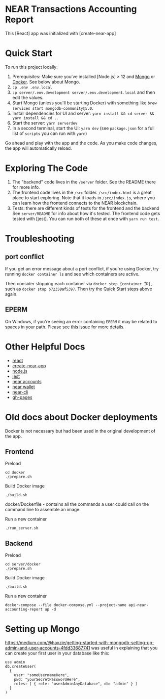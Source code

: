 # NEAR Transactions Accounting Report

This [React] app was initialized with [create-near-app]

# Quick Start

To run this project locally:

1. Prerequisites: Make sure you've installed [Node.js] ≥ 12 and [Mongo](https://www.mongodb.com/docs/manual/tutorial/install-mongodb-on-os-x/) or [Docker](https://docs.docker.com/get-docker/). See below about Mongo.
1. `cp .env .env.local`
1. `cp server/.env.development server/.env.development.local` and then edit the values.
1. Start Mongo (unless you'll be starting Docker) with something like `brew services start mongodb-community@5.0`.
1. Install dependencies for UI and server: `yarn install && cd server && yarn install && cd ..`
1. Start the server: `yarn serverdev`
1. In a second terminal, start the UI: `yarn dev` (see `package.json` for a full list of `scripts` you can run with `yarn`)

Go ahead and play with the app and the code. As you make code changes, the app will automatically reload.

# Exploring The Code

1. The "backend" code lives in the `/server` folder. See the README there for
   more info.
2. The frontend code lives in the `/src` folder. `/src/index.html` is a great
   place to start exploring. Note that it loads in `/src/index.js`, where you
   can learn how the frontend connects to the NEAR blockchain.
3. Tests: there are different kinds of tests for the frontend and the backend
   See `server/README` for info about how it's tested. The frontend code gets
   tested with [jest]. You can run both of these at once with `yarn run test`.

# Troubleshooting

## port conflict

If you get an error message about a port conflict, if you're using Docker, try running `docker container ls` and see which containers are active.

Then consider stopping each container via `docker stop {container ID}`, such as `docker stop b72358af5397`. Then try the Quick Start steps above again.

## EPERM

On Windows, if you're seeing an error containing `EPERM` it may be related to spaces in your path. Please see [this issue](https://github.com/zkat/npx/issues/209) for more details.

# Other Helpful Docs

- [react](https://reactjs.org/)
- [create-near-app](https://github.com/near/create-near-app)
- [node.js](https://nodejs.org/en/download/package-manager/)
- [jest](https://jestjs.io/)
- [near accounts](https://docs.near.org/docs/concepts/account)
- [near wallet](https://wallet.testnet.near.org/)
- [near-cli](https://github.com/near/near-cli)
- [gh-pages](https://github.com/tschaub/gh-pages)

# Old docs about Docker deployments

Docker is not necessary but had been used in the original development of the app.

## Frontend

Preload

    cd docker
    ./prepare.sh

Build Docker image

    ./build.sh

docker/Dockerfile - contains all the commands a user could call on the command line to assemble an image.

Run a new container

    ./run_server.sh

## Backend

Preload

    cd server/docker
    ./prepare.sh

Build Docker image

    ./build.sh

Run a new container

    docker-compose --file docker-compose.yml --project-name api-near-accounting-report up -d

# Setting up Mongo

https://medium.com/@haxzie/getting-started-with-mongodb-setting-up-admin-and-user-accounts-4fdd33687741 was useful in explaining that you can create your first user in your database like this:

```
use admin
db.createUser(
  {
    user: "someUsernameHere",
    pwd: "yourSecretPasswordHere",
    roles: [ { role: "userAdminAnyDatabase", db: "admin" } ]
  }
)
```
